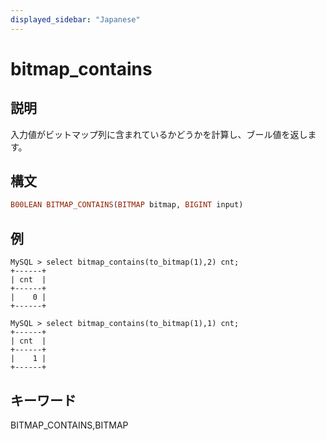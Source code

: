 ```yaml
---
displayed_sidebar: "Japanese"
---
```


# bitmap_contains

## 説明

入力値がビットマップ列に含まれているかどうかを計算し、ブール値を返します。

## 構文

```Haskell
B00LEAN BITMAP_CONTAINS(BITMAP bitmap, BIGINT input)
```

## 例

```Plain Text
MySQL > select bitmap_contains(to_bitmap(1),2) cnt;
+------+
| cnt  |
+------+
|    0 |
+------+

MySQL > select bitmap_contains(to_bitmap(1),1) cnt;
+------+
| cnt  |
+------+
|    1 |
+------+
```

## キーワード

BITMAP_CONTAINS,BITMAP
